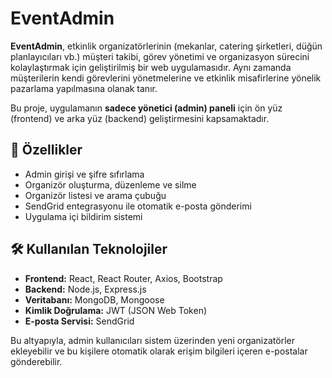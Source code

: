 # EventAdmin

**EventAdmin**, etkinlik organizatörlerinin (mekanlar, catering şirketleri, düğün planlayıcıları vb.) müşteri takibi, görev yönetimi ve organizasyon sürecini kolaylaştırmak için geliştirilmiş bir web uygulamasıdır. Aynı zamanda müşterilerin kendi görevlerini yönetmelerine ve etkinlik misafirlerine yönelik pazarlama yapılmasına olanak tanır.

Bu proje, uygulamanın **sadece yönetici (admin) paneli** için ön yüz (frontend) ve arka yüz (backend) geliştirmesini kapsamaktadır.

## 🧩 Özellikler

* Admin girişi ve şifre sıfırlama
* Organizör oluşturma, düzenleme ve silme
* Organizör listesi ve arama çubuğu
* SendGrid entegrasyonu ile otomatik e-posta gönderimi
* Uygulama içi bildirim sistemi

## 🛠 Kullanılan Teknolojiler

* **Frontend:** React, React Router, Axios, Bootstrap
* **Backend:** Node.js, Express.js
* **Veritabanı:** MongoDB, Mongoose
* **Kimlik Doğrulama:** JWT (JSON Web Token)
* **E-posta Servisi:** SendGrid

Bu altyapıyla, admin kullanıcıları sistem üzerinden yeni organizatörler ekleyebilir ve bu kişilere otomatik olarak erişim bilgileri içeren e-postalar gönderebilir.
